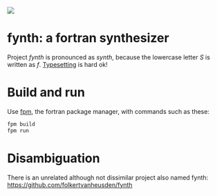 
![](https://github.com/JeffIrwin/fynth/workflows/ci/badge.svg)

# fynth: a fortran synthesizer

Project _fynth_ is pronounced as _synth_, because the lowercase letter _S_ is
written as _f_.  [Typesetting](https://github.com/JeffIrwin/cali) is hard ok!

# Build and run

Use [fpm](https://fpm.fortran-lang.org/), the fortran package manager, with commands such as these:
```bash
fpm build
fpm run
```
<!-- fpm test -- does nothing yet -->

# Disambiguation

There is an unrelated although not dissimilar project also named fynth:  https://github.com/folkertvanheusden/fynth

